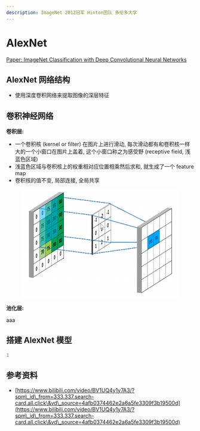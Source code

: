 ```yaml
---
description: ImageNet 2012冠军 Hinton团队 多伦多大学
---
```


# AlexNet

[Paper: ImageNet Classification with Deep Convolutional Neural Networks](https://papers.nips.cc/paper\_files/paper/2012/hash/c399862d3b9d6b76c8436e924a68c45b-Abstract.html)

## AlexNet 网络结构

* 使用深度卷积网络来提取图像的深层特征





## 卷积神经网络

**卷积层:**&#x20;

* 一个卷积核 (kernel or filter) 在图片上进行滑动, 每次滑动都有和卷积核一样大的一个小窗口在图片上盖着, 这个小窗口称之为感受野 (receptive field, 浅蓝色区域)
* 浅蓝色区域与卷积核上的权重相对应位置相乘然后求和, 就生成了一个 feature map
* 卷积核的值不变, 局部连接, 全局共享

<figure><img src="../../.gitbook/assets/image (14).png" alt=""><figcaption></figcaption></figure>

**池化层:**

aaa



## 搭建 AlexNet 模型

```python
1
```









## 参考资料

* [https://www.bilibili.com/video/BV1UQ4y1y7A3/?spm\_id\_from=333.337.search-card.all.click\&vd\_source=4afb0374462e2a6a5fe3309f3b19500d](https://www.bilibili.com/video/BV1UQ4y1y7A3/?spm\_id\_from=333.337.search-card.all.click\&vd\_source=4afb0374462e2a6a5fe3309f3b19500d)
